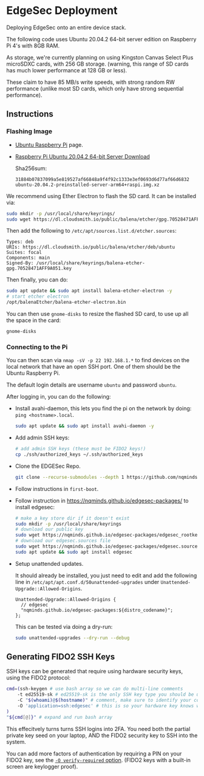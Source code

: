# EdgeSec Deployment

Deploying EdgeSec onto an entire device stack.

The following code uses Ubuntu 20.04.2 64-bit server edition on Raspberry Pi 4's with 8GB RAM.

As storage, we're currently planning on using
Kingston Canvas Select Plus microSDXC cards, with 256 GB storage.
(warning, this range of SD cards has much lower performance at 128 GB or less).

These claim to have 85 MB/s write speeds, with strong random RW performance
(unlike most SD cards, which only have strong sequential performance).

## Instructions

### Flashing Image

- [Ubuntu Raspberry Pi][1] page.
- [Raspberry Pi Ubuntu 20.04.2 64-bit Server Download][2]


  [1]: https://ubuntu.com/download/raspberry-
  [2]: https://cdimage.ubuntu.com/releases/20.04.2/release/ubuntu-20.04.2-preinstalled-server-arm64+raspi.img.xz

  Sha256sum:

  ```
  31884b07837099a5e819527af66848a9f4f92c1333e3ef0693d6d77af66d6832  ubuntu-20.04.2-preinstalled-server-arm64+raspi.img.xz
  ```

We recommend using Ether Electron to flash the SD card. It can be installed via:

```bash
sudo mkdir -p /usr/local/share/keyrings/
sudo wget https://dl.cloudsmith.io/public/balena/etcher/gpg.70528471AFF9A051.key -O /usr/local/share/keyrings/balena-etcher-gpg.70528471AFF9A051.key
```

Then add the following to `/etc/apt/sources.list.d/etcher.sources`:

```sources
Types: deb
URIs: https://dl.cloudsmith.io/public/balena/etcher/deb/ubuntu
Suites: focal
Components: main
Signed-By: /usr/local/share/keyrings/balena-etcher-gpg.70528471AFF9A051.key
```

Then finally, you can do:

```bash
sudo apt update && sudo apt install balena-etcher-electron -y
# start etcher electron
/opt/balenaEtcher/balena-etcher-electron.bin
```

You can then use `gnome-disks` to resize the flashed SD card, to use up all the space in the card:

```bash
gnome-disks
```

### Connecting to the Pi

You can then scan via `nmap -sV -p 22 192.168.1.*` to find devices on the local
network that have an open SSH port. One of them should be the Ubuntu Raspberry Pi.

The default login details are username `ubuntu` and password `ubuntu`.

After logging in, you can do the following:

- Install avahi-daemon, this lets you find the pi on the network by doing:
  `ping <hostname>.local`.

  ```bash
  sudo apt update && sudo apt install avahi-daemon -y
  ````
- Add admin SSH keys:

  ```bash
  # add admin SSH keys (these must be FIDO2 keys!)
  cp ./ssh/authorized_keys ~/.ssh/authorized_keys
  ```
- Clone the EDGESec Repo.
  
  ```bash
  git clone --recurse-submodules --depth 1 https://github.com/nqminds/EDGESec.git --branch deployment
  ```
- Follow instructions in `first-boot`.
- Follow instruction in https://nqminds.github.io/edgesec-packages/ to install edgesec:
  
  ```bash
  # make a key store dir if it doesn't exist
  sudo mkdir -p /usr/local/share/keyrings
  # download our public key
  sudo wget https://nqminds.github.io/edgesec-packages/edgesec_rootkey_pub.gpg -O /usr/local/share/keyrings/edgesec_rootkey_pub.gpg
  # download our edgesec.sources file
  sudo wget https://nqminds.github.io/edgesec-packages/edgesec.sources -O /etc/apt/sources.list.d/edgesec.sources
  sudo apt update && sudo apt install edgesec
  ```
- Setup unattended updates.
  
  It should already be installed, you just need to edit and add the following line
  in `/etc/apt/apt.conf.d/50unattended-upgrades` under `Unattended-Upgrade::Allowed-Origins`.

  ```
  Unattended-Upgrade::Allowed-Origins {
    // edgesec
    "nqminds.github.io/edgesec-packages:${distro_codename}";
  };
  ```

  This can be tested via doing a dry-run:

  ```bash
  sudo unattended-upgrades --dry-run --debug
  ```

## Generating FIDO2 SSH Keys

SSH keys can be generated that require using hardware security keys, using the FIDO2 protocol:

```bash
cmd=(ssh-keygen # use bash array so we can do multi-line comments
    -t ed25519-sk # ed25519-sk is the only SSH key type you should be using
    -C "$(whoami)@$(hostname)" # comment, make sure to identify your computer's name
    -O 'application=ssh:edgesec' # this is so your hardware key knows what you are signing for
)
"${cmd[@]}" # expand and run bash array
```

This effecitvely turns turns SSH logins into 2FA.
You need both the partial private key seed on your laptop, AND the FIDO2 security key
to SSH into the system.

You can add more factors of authentication by requiring a PIN on your FIDO2 key,
see the [`-O verify-required` option](https://man.openbsd.org/ssh-keygen.1#verify-required).
(FIDO2 keys with a built-in screen are keylogger proof).
